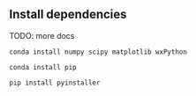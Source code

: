 
## Install dependencies

TODO: more docs

`conda install numpy scipy matplotlib wxPython`

`conda install pip`

`pip install pyinstaller`
